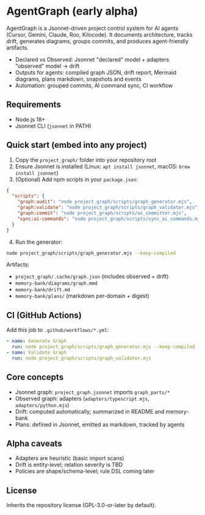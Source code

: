 # AgentGraph (early alpha)

AgentGraph is a Jsonnet-driven project control system for AI agents (Cursor, Gemini, Claude, Roo, Kilocode). It documents architecture, tracks drift, generates diagrams, groups commits, and produces agent-friendly artifacts.

- Declared vs Observed: Jsonnet "declared" model + adapters "observed" model → drift
- Outputs for agents: compiled graph JSON, drift report, Mermaid diagrams, plans markdown, snapshots and events
- Automation: grouped commits, AI command sync, CI workflow

## Requirements
- Node.js 18+
- Jsonnet CLI (`jsonnet` in PATH)

## Quick start (embed into any project)
1) Copy the `project_graph/` folder into your repository root
2) Ensure Jsonnet is installed (Linux: `apt install jsonnet`, macOS: `brew install jsonnet`)
3) (Optional) Add npm scripts in your `package.json`:
```json
{
  "scripts": {
    "graph:audit": "node project_graph/scripts/graph_generator.mjs",
    "graph:validate": "node project_graph/scripts/graph_validator.mjs",
    "graph:commit": "node project_graph/scripts/ai_committer.mjs",
    "sync:ai-commands": "node project_graph/scripts/sync_ai_commands.mjs"
  }
}
```
4) Run the generator:
```bash
node project_graph/scripts/graph_generator.mjs --keep-compiled
```
Artifacts:
- `project_graph/.cache/graph.json` (includes observed + drift)
- `memory-bank/diagrams/graph.mmd`
- `memory-bank/drift.md`
- `memory-bank/plans/` (markdown per-domain + digest)

## CI (GitHub Actions)
Add this job to `.github/workflows/*.yml`:
```yaml
- name: Generate Graph
  run: node project_graph/scripts/graph_generator.mjs --keep-compiled
- name: Validate Graph
  run: node project_graph/scripts/graph_validator.mjs
```

## Core concepts
- Jsonnet graph: `project_graph.jsonnet` imports `graph_parts/*`
- Observed graph: adapters (`adapters/typescript.mjs`, `adapters/python.mjs`)
- Drift: computed automatically; summarized in README and memory-bank
- Plans: defined in Jsonnet, emitted as markdown, tracked by agents

## Alpha caveats
- Adapters are heuristic (basic import scans)
- Drift is entity-level; relation severity is TBD
- Policies are shape/schema-level; rule DSL coming later

## License
Inherits the repository license (GPL-3.0-or-later by default).
